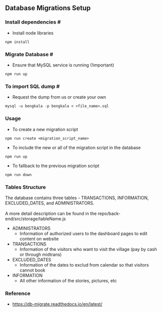 ## Database Migrations Setup

### Install dependencies \#
- Install node libraries
```
npm install
```

### Migrate Database \#
- Ensure that MySQL service is running (!important)
```
npm run up
```

### To import SQL dump \#
- Request the dump from us or create your own
```
mysql -u bengkala -p bengkala < <file_name>.sql
```

### Usage
- To create a new migration script
```
npm run create <migration_script_name>
```
- To include the new or all of the migration script in the database
```
npm run up
```
- To fallback to the previous migration script
```
npm run down
```

### Tables Structure
The database contains three tables - TRANSACTIONS, INFORMATION, EXCLUDED_DATES, and ADMINISTRATORS. 
<br />
<br />
A more detail description can be found in the repo/back-end/src/storage/tableName.js
- ADMINISTRATORS
    - Information of authorized users to the dashboard pages to edit content on website
- TRANSACTIONS
    - Information of the visitors who want to visit the village (pay by cash or through midtrans)
- EXCLUDED_DATES
    - Information of the dates to exclud from calendar so that visitors cannot book 
- INFORMATION
    - All other information of the stories, pictures, etc


### Reference
- https://db-migrate.readthedocs.io/en/latest/
